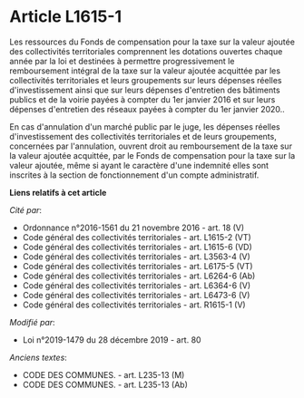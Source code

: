 # Article L1615-1

Les ressources du Fonds de compensation pour la taxe sur la valeur ajoutée des collectivités territoriales comprennent les
dotations ouvertes chaque année par la loi et destinées à permettre progressivement le remboursement intégral de la taxe sur
la valeur ajoutée acquittée par les collectivités territoriales et leurs groupements sur leurs dépenses réelles
d'investissement ainsi que sur leurs dépenses d'entretien des bâtiments publics et de la voirie payées à compter du 1er
janvier 2016 et sur leurs dépenses d'entretien des réseaux payées à compter du 1er janvier 2020..

En cas d'annulation d'un marché public par le juge, les dépenses réelles d'investissement des collectivités territoriales et
de leurs groupements, concernées par l'annulation, ouvrent droit au remboursement de la taxe sur la valeur ajoutée acquittée,
par le Fonds de compensation pour la taxe sur la valeur ajoutée, même si ayant le caractère d'une indemnité elles sont
inscrites à la section de fonctionnement d'un compte administratif.

**Liens relatifs à cet article**

_Cité par_:

  - Ordonnance n°2016-1561 du 21 novembre 2016 - art. 18 (V)
  - Code général des collectivités territoriales - art. L1615-2 (VT)
  - Code général des collectivités territoriales - art. L1615-6 (VD)
  - Code général des collectivités territoriales - art. L3563-4 (V)
  - Code général des collectivités territoriales - art. L6175-5 (VT)
  - Code général des collectivités territoriales - art. L6264-6 (Ab)
  - Code général des collectivités territoriales - art. L6364-6 (V)
  - Code général des collectivités territoriales - art. L6473-6 (V)
  - Code général des collectivités territoriales - art. R1615-1 (V)

_Modifié par_:

  - Loi n°2019-1479 du 28 décembre 2019 - art. 80

_Anciens textes_:

  - CODE DES COMMUNES. - art. L235-13 (M)
  - CODE DES COMMUNES. - art. L235-13 (Ab)

